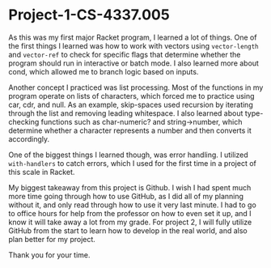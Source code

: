 # Project-1-CS-4337.005

As this was my first major Racket program, I learned a lot of things. One of the first things I learned was how to work with vectors using `vector-length` and `vector-ref` to check for specific flags that determine whether the program should run in interactive or batch mode. I also learned more about cond, which allowed me to branch logic based on inputs.

Another concept I practiced was list processing. Most of the functions in my program operate on lists of characters, which forced me to practice using car, cdr, and null. As an example, skip-spaces used recursion by iterating through the list and removing leading whitespace. I also learned about type-checking functions such as char-numeric? and string->number, which determine whether a character represents a number and then converts it accordingly.

One of the biggest things I learned though, was error handling. I utilized `with-handlers` to catch errors, which I used for the first time in a project of this scale in Racket. 

My biggest takeaway from this project is Github. I wish I had spent much more time going through how to use GitHub, as I did all of my planning without it, and only read through how to use it very last minute. I had to go to office hours for help from the professor on how to even set it up, and I know it will take away a lot from my grade. For project 2, I will fully utilize GitHub from the start to learn how to develop in the real world, and also plan better for my project. 

Thank you for your time. 
